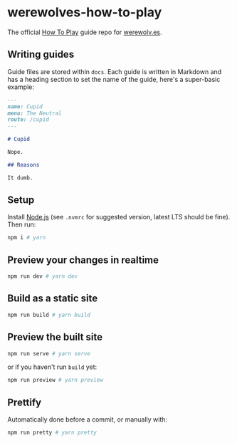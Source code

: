 # werewolves-how-to-play

The official [How To Play](https://werewolv.es/guides) guide repo for [werewolv.es](https://werewolv.es).

## Writing guides

Guide files are stored within `docs`. Each guide is written in Markdown and has a heading section to set the name of the guide, here's a super-basic example:

```markdown
---
name: Cupid
menu: The Neutral
route: /cupid
---

# Cupid

Nope.

## Reasons

It dumb.
```

## Setup

Install [Node.js](https://nodejs.org/en/) (see `.nvmrc` for suggested version, latest LTS should be fine). Then run:

```sh
npm i # yarn
```

## Preview your changes in realtime

```sh
npm run dev # yarn dev
```

## Build as a static site

```sh
npm run build # yarn build
```

## Preview the built site

```sh
npm run serve # yarn serve
```

or if you haven't run `build` yet:

```sh
npm run preview # yarn preview
```

## Prettify

Automatically done before a commit, or manually with:

```sh
npm run pretty # yarn pretty
```
